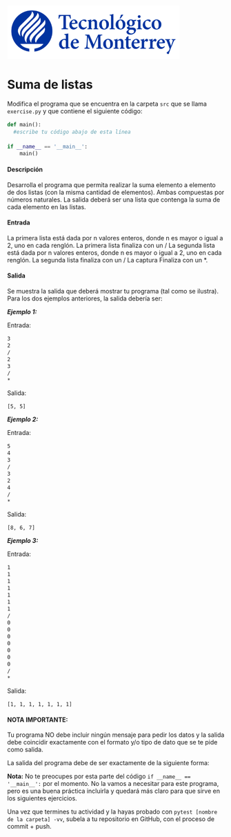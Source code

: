 ![Tec de Monterrey](../../images/logotecmty.png)
# Suma de listas

Modifica el programa que se encuentra en la carpeta `src` que se llama
`exercise.py` y que contiene el siguiente código:

```python
def main():
  #escribe tu código abajo de esta línea

if __name__ == '__main__':
    main()
```

#### Descripción
Desarrolla el programa que permita realizar la suma elemento a elemento de dos listas (con la misma cantidad de elementos). Ambas compuestas por números naturales. 
La salida deberá ser una lista que contenga la suma de cada elemento en las listas.

#### Entrada
La primera lista está dada por n valores enteros, donde n es mayor o igual a 2, uno en cada renglón. 
La primera lista finaliza con un /
La segunda lista está dada por n valores enteros, donde n es mayor o igual a 2, uno en cada renglón. 
La segunda lista finaliza con un /
La captura Finaliza con un *.

#### Salida
Se muestra la salida que deberá mostrar tu programa (tal como se ilustra). 
Para los dos ejemplos anteriores, la salida debería ser:


***Ejemplo 1:***

Entrada:
```
3
2
/
2
3
/
*
```

Salida:
```
[5, 5]
```

***Ejemplo 2:***

Entrada:
```
5
4
3
/
3
2
4
/
*
```

Salida:
```
[8, 6, 7]
```

***Ejemplo 3:***

Entrada:
```
1
1
1
1
1
1
1
/
0
0
0
0
0
0
0
/
*
```

Salida:
```
[1, 1, 1, 1, 1, 1, 1]
```

#### NOTA IMPORTANTE:
Tu programa NO debe incluir ningún mensaje para pedir los datos y la salida debe coincidir exactamente con el formato y/o tipo de dato que se te pide como salida.

La salida del programa debe de ser exactamente de la siguiente forma:

**Nota:** No te preocupes por esta parte del código
`if __name__ == '__main__':` por el momento.
No la vamos a necesitar para este programa, pero es una buena práctica
incluirla y quedará más claro para que sirve en los siguientes ejercicios.

Una vez que termines tu actividad y la hayas probado con
`pytest [nombre de la carpeta] -vv`, subela a tu repositorio en GitHub,
con el proceso de commit + push.
